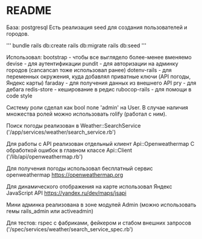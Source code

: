 # README

База: postgresql
Есть реализация seed для создания пользователей и городов.

'''
bundle
rails db:create
rails db:migrate
rails db:seed
'''

Использовал:
bootstrap - чтобы все выглядело более-менее вменяемо
devise - для аутентификации
pundit - для авторизации на админку городов (cancancan тоже использовал ранее)
dotenv-rails - для переменных окружения, куда добавлял приватные ключи (API погоды, Яндекс карты)
faraday - для получения данных из внешнего API
pry - для дебага
redis-store - кеширование в редис
rubocop-rails - для помощи в code style

Систему роли сделал как bool поле 'admin' на User.
В случае наличия множества ролей можно использовать rolify (работал с ним).

Поиск погоды реализован в Weather::SearchService
('/app/services/weather/search_service.rb')

Для работы с API реализован отдельный клиент Api::Openweathermap
С обработкой ошибок в главном классе Api::Client
('/lib/api/openweathermap.rb')

Для получения погоды использовал бесплатный сервис openweathermap
https://openweathermap.org

Для динамического отображения на карте использовал Яндекс JavaScript API
https://yandex.ru/dev/maps/jsapi

Мини админка реализована в зоне модулей Admin
(можно использовать гемы rails_admin или activeadmin)

Для тестов: rspec с фабриками, фейкером и стабом внешних запросов
('/spec/services/weather/search_service_spec.rb')
